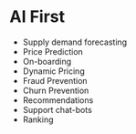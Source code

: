# AI First
- Supply demand forecasting
- Price Prediction
- On-boarding
- Dynamic Pricing
- Fraud Prevention
- Churn Prevention
- Recommendations
- Support chat-bots
- Ranking